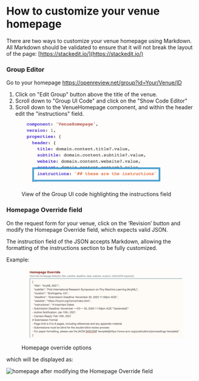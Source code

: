# How to customize your venue homepage

There are two ways to customize your venue homepage using Markdown. All Markdown should be validated to ensure that it will not break the layout of the page: [https://stackedit.io/](https://stackedit.io/)

### Group Editor&#x20;

Go to your homepage https://openreview.net/group?id=Your/Venue/ID

1. Click on "Edit Group" button above the title of the venue.
2. Scroll down to "Group UI Code" and click on the "Show Code Editor"
3. Scroll down to the VenueHomepage component, and within the header edit the "instructions" field.

<figure><img src="../../.gitbook/assets/Screen Shot 2023-07-26 at 2.46.05 PM.png" alt="" width="375"><figcaption><p>View of the Group UI code highlighting the instructions field</p></figcaption></figure>

### Homepage Override field&#x20;

On the request form for your venue, click on the ‘Revision’ button and modify the Homepage Override field, which expects valid JSON.

The instruction field of the JSON accepts Markdown, allowing the formatting of the instructions section to be fully customized.&#x20;

Example:

<figure><img src="../../.gitbook/assets/Screen Shot 2023-07-26 at 4.21.36 PM.png" alt=""><figcaption><p>Homepage override options</p></figcaption></figure>

which will be displayed as:

![homepage after modifying the Homepage Override field](https://openreview.net/images/faq-homepage-override.png)
